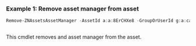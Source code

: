 ### Example 1: Remove asset manager from asset
```powershell
Remove-ZNAssetsAssetManager -AssetId a:a:8ErCHXe8 -GroupOrUserId g:a:cai6Wuyd
```

```output

```

This cmdlet removes and asset manager from the asset.
